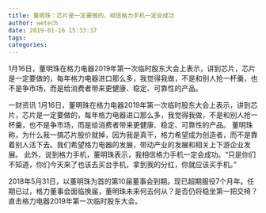 ```yaml
---
title: 董明珠：芯片是一定要做的，相信格力手机一定会成功
author: wetech
date: 2019-01-16 15:33:37
tags: 
categories: 
---
```

1月16日，董明珠在格力电器2019年第一次临时股东大会上表示，讲到芯片，芯片是一定要做的，每年格力电器进口那么多，我觉得我做，不是和别人抢一杯羹，也不是争市场，而是给消费者带来更健康、稳定、可靠性的产品。
<!-- more -->
一财资讯
1月16日，董明珠在格力电器2019年第一次临时股东大会上表示，讲到芯片，芯片是一定要做的，每年格力电器进口那么多，我觉得我做，不是和别人抢一杯羹，也不是争市场，而是给消费者带来更健康、稳定、可靠性的产品。
董明珠称，为什么我一搞芯片股价就掉，因为我是真干，格力希望成为创造者，而不是靠着别人活下去。我们希望格力电器的发展，带动产业的发展和相关上下游企业发展。
此外，说到格力手机，董明珠表示，我相信格力手机一定会成功。“只是你们不知道，你们今天来了也该去买台手机，拿到我的分红，你就应该买手机。”
 
 
2018年5月31日，以董明珠为首的第10届董事会到期。现已超期服役7个月年。任期已过，格力董事会面临换届，董明珠未来何去何从？是否仍将稳坐第一把交椅？直击格力电器2019年第一次临时股东大会。
